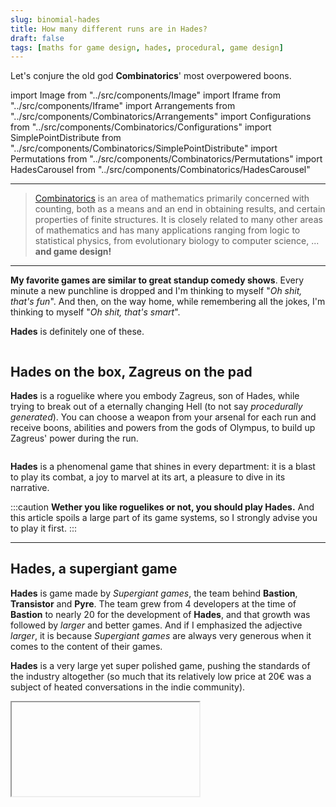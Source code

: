 ```yaml
---
slug: binomial-hades
title: How many different runs are in Hades?
draft: false
tags: [maths for game design, hades, procedural, game design]
---
```


Let's conjure the old god **Combinatorics**' most overpowered boons.

<!--truncate-->

import Image from "../src/components/Image"
import Iframe from "../src/components/Iframe"
import Arrangements from "../src/components/Combinatorics/Arrangements"
import Configurations from "../src/components/Combinatorics/Configurations"
import SimplePointDistribute from "../src/components/Combinatorics/SimplePointDistribute"
import Permutations from "../src/components/Combinatorics/Permutations"
import HadesCarousel from "../src/components/Combinatorics/HadesCarousel"

---

> [Combinatorics](https://en.wikipedia.org/wiki/Combinatorics) is an area of mathematics primarily concerned with counting, both as a means and an end in obtaining results, and certain properties of finite structures. It is closely related to many other areas of mathematics and has many applications ranging from logic to statistical physics, from evolutionary biology to computer science, ... **and game design!**

---

**My favorite games are similar to great standup comedy shows**. Every minute a new punchline is dropped and I'm thinking to myself "_Oh shit, that's fun_". And then, on the way home, while remembering all the jokes, I'm thinking to myself "_Oh shit, that's smart_".

**Hades** is definitely one of these.

<Image srcImage="https://upload.wikimedia.org/wikipedia/en/c/cc/Hades_cover_art.jpg" legend="Hades cover art" />

## Hades on the box, Zagreus on the pad

**Hades** is a roguelike where you embody Zagreus, son of Hades, while trying to break out of a eternally changing Hell (to not say _procedurally generated_). You can choose a weapon from your arsenal for each run and receive boons, abilities and powers from the gods of Olympus, to build up Zagreus' power during the run.

<Image srcImage="https://upload.wikimedia.org/wikipedia/en/1/1a/Hades_video_game_screenshot.jpg" legend="Hades uses an isometric view, with Zagreus on the center of the screen." />

**Hades** is a phenomenal game that shines in every department: it is a blast to play its combat, a joy to marvel at its art, a pleasure to dive in its narrative.

:::caution
**Wether you like roguelikes or not, you should play Hades.** And this article spoils a large part of its game systems, so I strongly advise you to play it first.
:::

---

## Hades, a supergiant game

**Hades** is game made by _Supergiant games_, the team behind **Bastion**, **Transistor** and **Pyre**. The team grew from 4 developers at the time of **Bastion** to nearly 20 for the development of **Hades**, and that growth was followed by _larger_ and better games. And if I emphasized the adjective _larger_, it is because _Supergiant games_ are always very generous when it comes to the content of their games.

**Hades** is a very large yet super polished game, pushing the standards of the industry altogether (so much that its relatively low price at 20€ was a subject of heated conversations in the indie community).

<Iframe srcUrl="https://www.youtube.com/embed/91t0ha9x0AE" legend="Official Animated Trailer for Hades" />

Being a roguelike, **Hades** is focused on **replayability**: each run must be new, yet using the same grammar so that the player can still learn the game and get better at it. Procedural generation is essential to both the design of a roguelike (to keep things fresh yet familiar) and the production team.

<p style={{ textAlign: "center", fontWeight: "bold", marginTop: "20px", fontSize: "18px" }}>
  You want to create a game with an infinite amount of runs,<br/>
  with a very finite amount of time and resources.
</p>

Scoping this kind of project is a tough task, so let's crunch some numbers!

---

### The size of Hell

On of the biggest task to tackle in a videogame like **Hades** is to create its world. _Supergiant_ has a lot of experience in that matter, and were extra smart about designing their own version of a procedural Hell.

**The player explores the world by stepping into a succession of rooms across 4 biomes : Tartarus, Asphodel, Elysium and the Temple of Styx.** The room before each biome is a boss room, containing a particularly tough but constant challenge, the boss itself and the layout of its room remaining unchanged across runs (well up until the endgame starts). What _does_ change in each biome is the rooms you cross before the boss.

_Supergiant_ is using a technique [I described before as **content distribution**](/blog/content-distribution) : Hell is not redrawn from scratch every time Zagreus steps into Tartarus _yet again_, Hell is pulling rooms from an existing library and linking them with doors.

This technique is great because it automatically gives you a distributed design process split in two layers : **designing individuals rooms** and **designing the rules of assemblage**. Even then, it doesn't mean that it becomes easy: it will take many iterations to nail the level design of the rooms, artists will spend days preping every room into looking gorgeous, a programmer will write and rewrite dozens of times the algorithm of generation.

Here are the standard rooms of the first 3 biomes ([source](https://www.hades-guides.ovh/index.php/chamber-layout/)):

<p style={{ textAlign: "center", fontWeight: "bold", marginTop: 20, marginBottom: 10, fontSize: "24px" }}>
  24 rooms of Tartarus
</p>
<HadesCarousel world="Tartarus" length={24} />
<p style={{ textAlign: "center", fontWeight: "bold", marginTop: 20, marginBottom: 10, fontSize: "24px" }}>
  11 rooms of Asphodel
</p>
<HadesCarousel world="Asphodel" length={11} />
<p style={{ textAlign: "center", fontWeight: "bold", marginTop: 20, marginBottom: 10, fontSize: "24px" }}>
  13 rooms of Elysium
</p>
<HadesCarousel world="Elysium" length={13} />

**The number of rooms you will cross in those 3 biomes is fixed for each run** :

- Tartarus starts in chamber 1, ends in chamber 12 (13 is the end shop).
- Asphodel starts in chamber 16, ends in chamber 22 (23 is the end shop).
- Elysium starts in chamber 26, ends in chamber 34 (35 is the end shop).

For Tartarus, that means that **we have to pick 12 rooms in our 24 rooms library**.

<p style={{ textAlign: "center", fontWeight: "bold", marginTop: 20, fontSize: "21px" }}>
  In this context, how many different Tartarus configurations exist?
</p>

<!--
// https://fr.wikiversity.org/wiki/Combinatoire/Arrangements_sans_r%C3%A9p%C3%A9tition
https://fr.wikipedia.org/wiki/Arrangement
https://fr.wikipedia.org/wiki/Principe_des_tiroirs
-->

<!--
https://www.alloprof.qc.ca/fr/eleves/bv/mathematiques/les-permutations-les-arrangements-et-les-combinai-m1346

Arrangement = order is important
Combination = order is not important

 -->

Since the order of the rooms is important, the combinatrics _boon_ we are going to use is **permutation**, an ordered arrangement of elements.

More specifically, we are trying to count the arrangements of 12 rooms taken from a set of 24 rooms, so we are talking about the k-permutations of n, where k is 12 and n is 24.

To discover the formula giving us the answer, we have to think of what happens when we are generating an arrangement. We start with our n rooms and the first thing to do is:

- Choosing our first room. **I have exactly _n_ choices at this point.** So I'm choosing a room at random and taking it out of the library.
- Ok so now let's choose a second room. **I have _n-1_ choices now**, because I can't choose the element I picked as the first room.
- On the third room, **I will have _n-2_ choices**, because I can't pick the first two elements.
- You get the idea: on the room n°X, **I will have _n-(X-1) = n-X+1_ choices**.
- On room n°k, **I will have _n-k+1_ choices**.

The final number of arrangements is the product of the possible choices at each step. Thus: $A_{n}^k = n*(n-1)*(n-2)*...*(n-k+2)*(n-k+1)$.

And this formula can be simplified with factorials like this:

$$
A_{n}^k = \frac{n!}{(n-k)!}
$$

$$
\text{\scriptsize k is the number of rooms to choose}, \text{\scriptsize n is the total number of rooms}
$$

So in the case of Tartarus:

$$
{\scriptsize A_{24}^{12} = \frac{24!}{(24-12)!} = \frac{24!}{12!} = 1295295050649600}
$$

In the case of Asphodel:

$$
{\scriptsize A_{11}^{6} = \frac{11!}{(11-6)!} = \frac{11!}{5!} = 332640}
$$

In the case of Elysium:

$$
{\scriptsize A_{13}^{8} = \frac{13!}{(13-8)!} = \frac{13!}{5!} = 51891840}
$$

Just for the first biome, we have a number with 16 digits. And the situation is even more crazy since each chamber can be mirrored, each chamber can welcome different challenges, each chamber can contain or not chests and pots. And I don't count the special chambers or internal mini-bosses in the mix. **In any case, the real number of arrangements is of course higher**.

<p style={{ textAlign: "center", fontWeight: "bold", marginTop: 20, fontSize: "21px" }}>
  With those kind of numbers,<br/>a player will never pass through the same version of Hell.
</p>

You can set up your own numbers and calculate the number of arrangements directly below (until it goes over the maximum integer authorized by JS):

<Arrangements />

<br/>

:::note

I find this calculus fun for hero-based arena games, like _League of Legends_ or _Rainbow Six Siege_. The roster of the characters is often huge, theoretically offering unique combinations each game.

:::

---

### The size of the Pact of Punishment

<Image srcImage="https://interfaceingame.com/wp-content/uploads/hades/hades-pact-of-punishment.jpg" legend="The infernal Pact of punishment." />

<br/>

The **_Pact of Punishment_** is the main feature driving the endgame of **Hades**, unlocked after your 10th successful run.

**At this point of the game, you are in a good spot** : you invested the different currencies of the game into improving the power of Zagreus, you spent [approximately 20 hours](https://howlongtobeat.com/game?id=62941) in the game already so you know the game systems, enemies, weapons and characters well.

You progressed too much! The game is too easy for you! Let's make the game progress then. But on the contrary to most "high difficulty" modes you can encounter, **Hades** lets you choose the stick to be beaten with.

Indeed, the **_Pact of Punishment_** lets you customize the increased difficulty of your run through control of many parameters of the game : health/speed/power of your enemies, alternate versions of the bosses, time limits, ... The smart thing here is to tye progression with the procedural generation of the dungeon in order to keep discovering things, weapons, rooms, etc late in the game.

**All of those changes adds up in a single value exposed to players**: <span style={{fontWeight: "bold", color: "red"}}>heat</span>. And so naturally, the game encourages you to complete the game with increasing levels of heat, for every weapon form there is, each new heat level giving access to precious resources that you can only loot once per level of heat and per weapon.

Giving the players the choice of their challenge is a genius move, as it involves them much more in the conception of the rules of the game, something utterly motivating. I believe you'll see this approach being used more and more by the industry.

<Image srcImage="https://interfaceingame.com/wp-content/uploads/shadow-of-the-tomb-raider/shadow-of-the-tomb-raider-select-difficulty-1920x1080.jpg" legend="Shadow the Tomb Raider drops the overall difficulty [Easy, Normal, Hard] for something more granular on its 3 gameplay pillars: combat, exploration, puzzle." />

<p style={{ textAlign: "center", fontWeight: "bold", marginTop: 20, fontSize: "21px" }}>
  But exactly how many choices does this kind of menu create for players? How many configurations of the <i>Pact of Punishment</i> exist?
</p>

Well for the total number of configurations, the answer is really easy to compute. As reminder here is a summary of the **_Pact of Punishment_** options, and how many "ranks" there is per option:
<br/>

| Condition            | Ranks | Condition           | Ranks  |
| -------------------- | ----- | ------------------- | ------ |
| Hard Labor           | 5     | Underworld Customs  | 1      |
| Lasting Consequences | 4     | Forced Overtime     | 2      |
| Convenience Fee      | 2     | Heightened Security | 1      |
| Jury Summons         | 3     | Routine Inspection  | 4      |
| Extreme Measures     | 4     | Damage Control      | 2      |
| Calisthenics Program | 2     | Approval Process    | 2      |
| Benefits Package     | 2     | Tight Deadline      | 3      |
| Middle Management    | 1     |                     |        |
|                      |       | **Total**           | **37** |

<br/>

Like before, let's think about what happens when a player makes a configuration:

- On the first option "Hard Labor", **I have _5+1=6_ choices**, the 5 ranks and the choice to not activate this option at all.
- On the second option "Lasting Consequences", **I have _4+1=5_ choices**, the 4 ranks and the choice to not activate this option at all.
- You get the idea: on option n°X, **I have _n+1_ choices**, _n_ being the number of ranks possible in this option.

The final number of configurations is the product of the possible choices at each step. Thus:

$$
{\scriptsize Pact = 6*5*3*4*5*3*3*2*2*3*2*5*3*3*4 = 69984000}
$$

**Close to 70 millions possibilities!** Not bad for just 15 options!

You can set up your own options and calculate the total number of configurations directly below:

<Configurations />

So calculating the total is pretty easy right? What if I want something a bit more subtle now?

Because of the <span style={{fontWeight: "bold", color: "red"}}>heat</span> value exposition, the **_Pact of Punishment_** looks a lot like a point attribution system. Something that you would see in for a character build in an RPG for example.

<Image srcImage="https://www.gameuidatabase.com/uploads/Disco-Elysium12152020-023713-4326.jpg" legend="Disco Elysium makes you spend skill points in variety of sub-categories." />

<Image srcImage="https://www.gameuidatabase.com/uploads/Dark-Souls07152020-084348-29696.jpg" legend="In Dark Souls, you spend souls to level up, and you redistribute your level points in the properties of your character: Vitality, Attunement, Endurance, ..."/>

So, according to me, an interesting question would be:

<p style={{ textAlign: "center", fontWeight: "bold", marginTop: 20, fontSize: "21px" }}>
  At a given <span style={{fontWeight: "bold", color: "red"}}>heat</span>, how many configurations<br/> of the <i>Pact of Punishment</i> exist?
</p>

Because each option has a different maximum attributed, it would make the whole calculation very very complex, so we'll make this much more simpler.

Let's say I have 10 points to distribute into 5 differents categories like this:

<SimplePointDistribute />

<p style={{ textAlign: "center", fontWeight: "bold", marginTop: 20, fontSize: "21px" }}>
  How many point distributions exist?
</p>

To discover this formula, **we're gonna change the problem again and make it look like another problem where we might know the answer.**

Fundamentally speaking, a distribution is an addition of 5 elements that equals to 10. So the question becomes:

<p style={{ textAlign: "center", fontWeight: "bold", marginTop: 20, fontSize: "21px" }}>
  How many ways to cut 10 in 5 exist?
</p>

Now let's say I represent 10 with 10 symbols such as this star $*$. A distribution becomes something like this:

$$
***+*+***+**+*
$$

And other solutions might look this:

$$
******+*+*+*+*
$$

$$
**+**+**+**+**
$$

$$
**********++++
$$

And for that matter, we can replace the $*$ symbol with a letter and the $+$ sign with another letter and the solutions will stay the same:

$$
AAAAAABABABABA
$$

$$
AABAABAABAABAA
$$

$$
AAAAAAAAAABBBB
$$

So the problem becomes:

<p style={{ textAlign: "center", fontWeight: "bold", marginTop: 20, fontSize: "21px" }}>
  How many words can we make with 10 A and 4 B?
</p>

Or in a more mathematic way:

<p style={{ textAlign: "center", fontWeight: "bold", marginTop: 20, fontSize: "21px" }}>
  How many permutations of 14 symbols (10 * and 4 +) exist?
</p>

In mathematics, we're saying that we're looking for the number of **permutations with repetitions**.

To discover this formula we first have to look at a simpler case where all the elements are distincts.

If all the $n$ elements are distincts (so **permutations without repetitions**), let's analyze what happens when we generate an arrangement:

- On the first pick, **I have exactly _n_ choices**.
- On the second pick, **I have exactly _n-1_ choices**, because I can't choose
- On the third pick, **I will have _n-2_ choices**, because I can't pick the first two elements.
- You get the idea: on the pick n°X, **I will have _n-(X-1) = n-X+1_ choices**.
- On the last pick, **I will have _1_ choice**.

The final number of arrangements is the product of the possible choices at each step. Thus: $P_{n} = n*(n-1)*(n-2)*...*2*1$.

And this formula is quite literaly:

$$
P_{n} = n!
$$

But now, **let's reintroduce the fact that the $n$ elements are such that there are $n_{1}$ identical objects and $n_{2}$ other identical objects and $n_{1}+n_{2}=n$** (in our example $n_{1}=10$ and $n_{2}=4$).

For each of the $P_{n} = n!$ permutations, **we can permute the $n_{1}$ identical objects and the arrangement would be the same**. And since we have $n_{1}$ elements, there are $n_{1}!$ ways to permute those elements without changing the arrangement. Same thing for the other $n_{2}$ elements.

So the number of permutations of $n$ elements with $n_{1}$ identical objects and $n_{2}$ other identical objects is:

$$
\scriptsize P(n_{1}, n_{2}) = \frac{(n_{1}+n_{2})!}{n_{1}!n_{2}!}
$$

Thus, if I have $n$ points and $k$ categories, the number of possible distributions is:

$$
P(n, k-1) = \frac{(n+k-1)!}{n!(k-1)!}
$$

As a consequence, the number of distributions of 10 points in 5 categories is:

$$
\scriptsize P(10, 5-1) = P(10, 4) = \frac{14!}{10!4!} = 1001
$$

Again, passing a thousand possibilities with those small numbers seems crazy, and I'll address this point in the next part. In the meantime, you can set up your own numbers and calculate the number of permutations directly below:

<Permutations />

<br/>

:::info

An interesting thing to note here is that:

$$
\scriptsize P(n, k-1) = \frac{(n+k-1)!}{n!(k-1)!} = \binom{n+k-1}{k-1} = C_{n+k-1}^{k-1}
$$

The [_binomial coefficient_](https://en.wikipedia.org/wiki/Binomial_coefficient) finds its way into our calculus (as it usually does).

:::

---

## Plot twist: these numbers are stupid

I didn't present all the systems of **Hades** that introduces differences for each run: the mirror of night, the weapons, the keepsakes, the boons, ... with everything combined, **this game offers more than billions of billions of variations**.

And now, the hard truth:

<p style={{ textAlign: "center", fontWeight: "bolder", marginTop: 20, fontSize: "21px", color: "crimson" }}>
  The mathematical variations are <span style={{color: "red"}}>not</span> game design variations.
</p>

The numbers I developed do not represent the _**variety feel**_ of players in **Hades**. It doesn't mean that it's completely useless, it means that we need to reinterpret them a bit. And my first argument is:

### The majority of mathematical variations are insignificant

The size of Hell doesn't matter that much because players won't make a huge deal out of the fact that they won't cross the same rooms in the exact same order as their last run. What is important for sizing Hell is how many rooms do I cross each time out of how many rooms exist, so the **coverage** of the set of rooms.

<p style={{ textAlign: "center"}}>
Tartarus picks 12 rooms out of its 24 choices,<br/>so you'll see <b>50%</b> of the library on each run.
</p>
<p style={{ textAlign: "center"}}>
Asphodel picks 6 rooms out of its 11 choices,<br/>so you'll see <b>54%</b> of the library on each run.
</p>
<p style={{ textAlign: "center"}}>
Elysium picks 8 rooms out of its 13 choices,<br/>so you'll see <b>61%</b> of the library on each run.
</p>

And that is **by design**: a roguelike like Hades rewards learning through repetition. If you step into a completely new room you're not gonna feel as in control as if you step into a room you crossed 50 times already. And like most games, **Hades**' players thrive on the power fantasy the game offers.

**Striking a balance between variety and familiarity on the same game system is tough, that's why roguelikes found a neat technique : just make two game systems on top of each other.** One is predictible (the dungeon generation) and you can learn it quickly, and the other is way more _random_ so you can't predict its behavior easily (the character build per run system). This separation allows the two game systems to have more focused role while complementing each other.

Indeed, you want players to keep building their runs on the knowledge accumulated on the first system, enough to give them the confidence to improvise and try something new in the other system. **The _variety feel_ is created by the players themselves through their engagement in a complex system, made possible by their mastery of another underlying one.**

<br/>
<Iframe srcUrl="https://www.youtube.com/embed/aozqa_7PLhE" legend="No Man's Sky claims it has over 18 quintillion planets."/>

The 18 quintillions planets of No Man's Sky are meaningless if they all play the same. The 1 billion weapons of Borderlands 3 are meaningless if they all play the same.

Those huge numbers behind procedural generation hide the true depth of their game systems behind mathematical reasoning. **Hades** is great because many game systems introduces significant gameplay variations: the mirror of night, the weapons, the keepsakes, the boons, the pact of punishment, ... With just those, **Hades** can offer easily 1000 entirely different runs, when 99% of players won't go past 100.

### Also: we suck at math

You may have been surprised by the gigantic numbers the different calculus outputted. The thing is: **we are really bad with dealing with huge numbers**. It's really difficult to get a natural hunch about combinatorics, because our brain is not natively wired for it.

An [indian legend](https://en.wikipedia.org/wiki/Wheat_and_chessboard_problem) tells the story of the king Belbik who promised a reward for anyone who could distract him out of his boredom. The brahmin Sissa invents chess to the delight of the king, who asks Sissa how he wants be rewarded. Sissa tells the king to put one grain of rice on the first square of the chessboard, two on the second square, four on the third, and so on doubling the number of grains on each square : Sissa will only take the grains on the 64th square of the chessboard. The king is amused by this request and accept immediately. Here is what the numbers would look like on the chessboard:

<Image srcImage="https://upload.wikimedia.org/wikipedia/commons/thumb/e/e7/Wheat_Chessboard_with_line.svg/1024px-Wheat_Chessboard_with_line.svg.png" halfWidth legend="You can imagine the drop of sweat on the face of the King Belbik now. (Source wikipedia)"/>

The 64th square would contain $2^{64} = 9,223,372,036,854,775,808$ grains of rice, 10 billions of billions of grains, so 300 years at the actual rice mondial production rate! This quantity can't be hold on a single square since if we put the grains on the area of Paris, the layer would be 2km tall, weighing 200 billions of tons ([source](https://theconversation.com/face-au-mur-de-la-croissance-exponentielle-135331)).

The king didn't anticipate the crazy growth of a number doubled 63 times, probably because 63 is already a big number to apprehend for us! Like the king, nowadays against the exponential growth of the pandemic or climate change, we are not equipped mentally to imagine the consequences.

:::info

Sissa only asks for the quantity on the last square, since the last square contains as many grains as the rest of the squares on the board. Another fun and unintuitive properties of this problem.

:::

We all have a lot of automatisms in order to simplify an issue, trying to bring it under 10 in order to solve this on our fingers. **Thus, if I come across a menu with 10 points to distribute across 5 sliders, I will see 5 choices to make, not 1 choice out of 1001 combinations**.

As designers, programmers, game makers, ... we might know the full complexity of our systems, but we must never assume that players will or should have that knowledge.

---

## Conclusion

Like any scientific measure, sizing your game systems must be analyzed and put in context. A big number doesn't necessarily mean big in-game value. And that's what I find fascinating about game design: its defiance towards mathematical logic.
